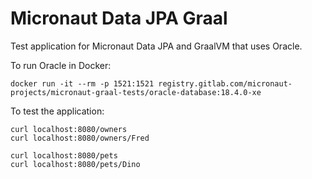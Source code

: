 # Micronaut Data JPA Graal #

Test application for Micronaut Data JPA and GraalVM that uses Oracle.

To run Oracle in Docker:
```
docker run -it --rm -p 1521:1521 registry.gitlab.com/micronaut-projects/micronaut-graal-tests/oracle-database:18.4.0-xe
```

To test the application:

```
curl localhost:8080/owners
curl localhost:8080/owners/Fred

curl localhost:8080/pets
curl localhost:8080/pets/Dino
```
